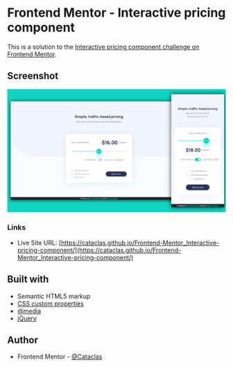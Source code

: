 # Frontend Mentor - Interactive pricing component

This is a solution to the [Interactive pricing component challenge on Frontend Mentor](https://www.frontendmentor.io/challenges/interactive-pricing-component-t0m8PIyY8).


## Screenshot

<img src="screenshot/screen.png">


### Links

- Live Site URL: [https://cataclas.github.io/Frontend-Mentor_Interactive-pricing-component/](https://cataclas.github.io/Frontend-Mentor_Interactive-pricing-component/)


## Built with

- Semantic HTML5 markup
- [CSS custom properties](https://devdocs.io/css/)
- [@media](https://devdocs.io/css/@media)
- [jQuery](https://jquery.com/download/)
 

## Author

- Frontend Mentor - [@Cataclas](https://www.frontendmentor.io/profile/Cataclas)
